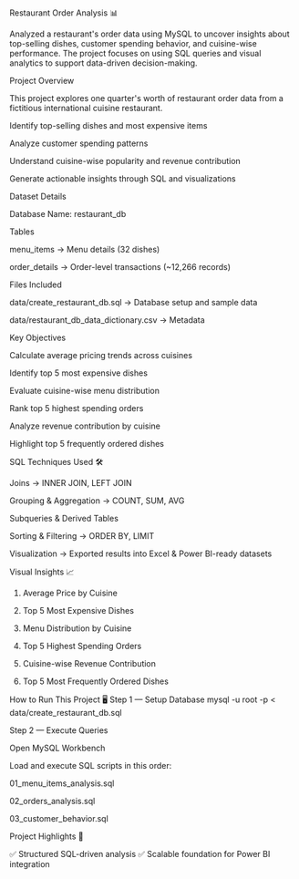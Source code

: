 Restaurant Order Analysis 📊

Analyzed a restaurant's order data using MySQL to uncover insights about top-selling dishes, customer spending behavior, and cuisine-wise performance. The project focuses on using SQL queries and visual analytics to support data-driven decision-making.

Project Overview

This project explores one quarter's worth of restaurant order data from a fictitious international cuisine restaurant.

Identify top-selling dishes and most expensive items

Analyze customer spending patterns

Understand cuisine-wise popularity and revenue contribution

Generate actionable insights through SQL and visualizations

Dataset Details

Database Name: restaurant_db

Tables

menu_items → Menu details (32 dishes)

order_details → Order-level transactions (~12,266 records)

Files Included

data/create_restaurant_db.sql → Database setup and sample data

data/restaurant_db_data_dictionary.csv → Metadata

Key Objectives

Calculate average pricing trends across cuisines

Identify top 5 most expensive dishes

Evaluate cuisine-wise menu distribution

Rank top 5 highest spending orders

Analyze revenue contribution by cuisine

Highlight top 5 frequently ordered dishes

SQL Techniques Used 🛠️

Joins → INNER JOIN, LEFT JOIN

Grouping & Aggregation → COUNT, SUM, AVG

Subqueries & Derived Tables

Sorting & Filtering → ORDER BY, LIMIT

Visualization → Exported results into Excel & Power BI-ready datasets

Visual Insights 📈
1. Average Price by Cuisine

2. Top 5 Most Expensive Dishes

3. Menu Distribution by Cuisine

4. Top 5 Highest Spending Orders

5. Cuisine-wise Revenue Contribution

6. Top 5 Most Frequently Ordered Dishes

How to Run This Project 🖥️
Step 1 — Setup Database
mysql -u root -p < data/create_restaurant_db.sql

Step 2 — Execute Queries

Open MySQL Workbench

Load and execute SQL scripts in this order:

01_menu_items_analysis.sql

02_orders_analysis.sql

03_customer_behavior.sql

Project Highlights 🌟

✅ Structured SQL-driven analysis
✅ Scalable foundation for Power BI integration
